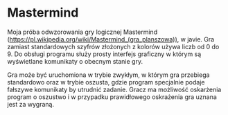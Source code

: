 # Mastermind

  Moja próba odwzorowania gry logicznej Mastermind (https://pl.wikipedia.org/wiki/Mastermind_(gra_planszowa)), w javie. Gra zamiast standardowych szyfrów złożonych z kolorów używa liczb od 0 do 9. Do obsługi programu służy prosty interfejs graficzny w którym są wyświetlane komunikaty o obecnym stanie gry.
  
  Gra może być uruchomiona w trybie zwykłym, w którym gra przebiega standardowo oraz w trybie oszusta, gdzie program specjalnie podaje fałszywe komunikaty by utrudnić zadanie. Gracz ma możliwość oskarżenia program o oszustwo i w przypadku prawidłowego oskrażenia gra uznana jest za wygraną.
